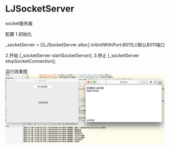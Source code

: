 # LJSocketServer
socket服务器

配置
1.初始化

_socketServer = [[LJSocketServer alloc] initinitWithPort:8011];//默认8011端口

2.开始
[_socketServer startSocketServer];
3.停止
[_socketServer stopSocketConnection];



运行效果图
![Screenshot](https://github.com/LJjack/LJSocketServer/blob/master/effect.png)

